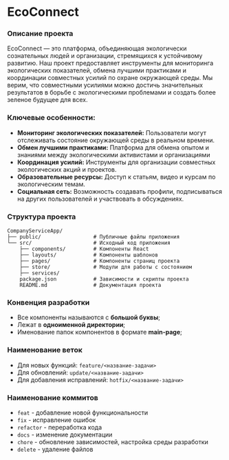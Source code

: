 # EcoConnect

### Описание проекта
EcoConnect — это платформа, объединяющая экологически сознательных людей и организации, стремящихся к устойчивому развитию. Наш проект предоставляет инструменты для мониторинга экологических показателей, обмена лучшими практиками и координации совместных усилий по охране окружающей среды. Мы верим, что совместными усилиями можно достичь значительных результатов в борьбе с экологическими проблемами и создать более зеленое будущее для всех.
### Ключевые особенности:
- **Мониторинг экологических показателей:** Пользователи могут отслеживать состояние окружающей среды в реальном времени.
- **Обмен лучшими практиками:** Платформа для обмена опытом и знаниями между экологическими активистами и организациями
- **Координация усилий:** Инструменты для организации совместных экологических акций и проектов.
- **Образовательные ресурсы:** Доступ к статьям, видео и курсам по экологическим темам.
- **Социальная сеть:** Возможность создавать профили, подписываться на других пользователей и участвовать в обсуждениях.

### Структура проекта
```
CompanyServiceApp/
├── public/                 # Публичные файлы приложения
└── src/                    # Исходный код приложения
    ├── components/         # Компоненты React
    ├── layouts/            # Компоненты шаблонов
    ├── pages/              # Компоненты страниц проекта
    ├── store/              # Модули для работы с состоянием
    ├── services/
    package.json            # Зависимости и скрипты проекта
    README.md               # Документация проекта
```

### Конвенция разработки
- Все компоненты называются с **большой буквы**;
- Лежат в **одноименной директории**;
- Именование папок компонентов в формате **main-page**;

### Наименование веток
- Для новых функций:
``feature/<название-задачи>``
- Для обновлений: ``update/<название-задачи>``
- Для добавления исправлений: ``hotfix/<название-задачи>``

### Наименование коммитов
- `feat` - добавление новой функциональности
- `fix` - исправление ошибок
- `refactor` - переработка кода
- `docs` - изменение документации
- `chore` - обновление зависимостей, настройка среды разработки
- `delete` - удаление файлов
